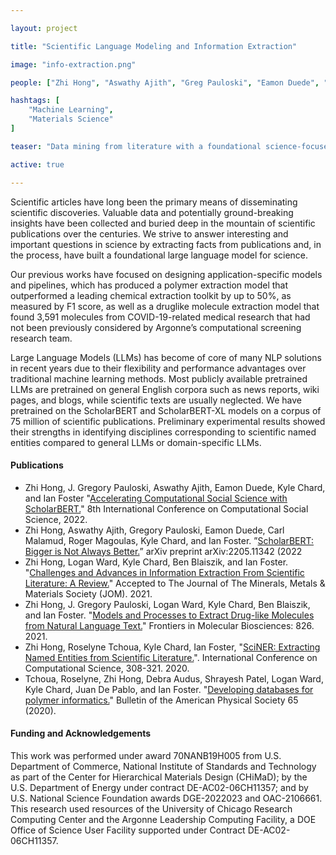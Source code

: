 ```yaml
---

layout: project

title: "Scientific Language Modeling and Information Extraction"

image: "info-extraction.png"

people: ["Zhi Hong", "Aswathy Ajith", "Greg Pauloski", "Eamon Duede", "Kyle Chard", "Ian Foster"]

hashtags: [
    "Machine Learning",
    "Materials Science"
]

teaser: "Data mining from literature with a foundational science-focused language model"

active: true

---
```


<!--
Add your project description below according to these guidelines.

 - Use Markdown syntax everywhere, not HTML!
 - Use active voice ("we")
 - Limit the intro paragraph to 3 sentences or less.
 - Keep the overall length under 3 paragraphs.
 - Bullet points are helpful for quickly understanding key points.
 - Add figures and additional links if relevant.

An example first paragraph:

 1. Sentence giving overall context, hinting at the problem we solve.
      "Most humans don't like to read long paragraphs and writing short
      ones takes thought."
 2. An explanation of how we fix it.
      "We made a simple template that you can follow for how to write one."
 3. A statement of impact.
      "Any Globus Labs member need only edit this template to make their
      science more accessible."
-->

Scientific articles have long been the primary means of disseminating scientific
discoveries. Valuable data and potentially ground-breaking insights have been collected 
and buried deep in the mountain of scientific publications over the centuries.
We strive to answer interesting and important questions in science by extracting
facts from publications and, in the process, have built a foundational large language
model for science.

Our previous works have focused on designing application-specific models and pipelines, which
has produced a polymer extraction model that outperformed a leading chemical extraction
toolkit by up to 50%, as measured by F1 score, as well as a druglike molecule extraction model
that found 3,591 molecules from COVID-19-related medical research that had not been previously
considered by Argonne’s computational screening research team.

Large Language Models (LLMs) has become of core of many NLP solutions in recent years
due to their flexibility and performance advantages over traditional machine learning methods.
Most publicly available pretrained LLMs are pretrained on general English
corpora such as news reports, wiki pages, and blogs, while scientific texts are usually neglected.
We have pretrained on the ScholarBERT and ScholarBERT-XL models on a corpus of 75 million
of scientific publications. Preliminary experimental results showed their strengths in identifying
disciplines corresponding to scientific named entities compared to general LLMs or domain-specific
LLMs.

#### Publications
<!-- List the full citations for each paper here with links to where to find it. -->
- Zhi Hong, J. Gregory Pauloski, Aswathy Ajith, Eamon Duede, Kyle Chard, and Ian Foster "[Accelerating Computational Social Science with ScholarBERT.](https://www.ic2s2.org/program)" 8th International Conference on Computational Social Science, 2022.
- Zhi Hong, Aswathy Ajith, Gregory Pauloski, Eamon Duede, Carl Malamud, Roger Magoulas, Kyle Chard, and Ian Foster. ”[ScholarBERT: Bigger is Not Always Better.](https://arxiv.org/abs/2205.11342)” arXiv preprint arXiv:2205.11342 (2022
- Zhi Hong, Logan Ward, Kyle Chard, Ben Blaiszik, and Ian Foster. "[Challenges and Advances in Information Extraction From Scientific Literature: A Review.](https://link.springer.com/article/10.1007/s11837-021-04902-9)" Accepted to The Journal of The Minerals, Metals \& Materials Society (JOM). 2021.
- Zhi Hong, J. Gregory Pauloski, Logan Ward, Kyle Chard, Ben Blaiszik, and Ian Foster. "[Models and Processes to Extract Drug-like Molecules from Natural Language Text.](https://www.ncbi.nlm.nih.gov/pmc/articles/PMC8435623/)" Frontiers in Molecular Biosciences: 826. 2021.
- Zhi Hong, Roselyne Tchoua, Kyle Chard, Ian Foster, "[SciNER: Extracting Named Entities from Scientific Literature.](https://link.springer.com/chapter/10.1007/978-3-030-50417-5_23)". International Conference on Computational Science, 308-321. 2020.
- Tchoua, Roselyne, Zhi Hong, Debra Audus, Shrayesh Patel, Logan Ward, Kyle Chard, Juan De Pablo, and Ian Foster. "[Developing databases for polymer informatics.](https://meetings.aps.org/Meeting/MAR20/Session/G34.7)" Bulletin of the American Physical Society 65 (2020).

#### Funding and Acknowledgements
<!-- List any funding sources or other acknowledgements here otherwise remove -->
This work was performed under award 70NANB19H005 from U.S. Department of Commerce, 
National Institute of Standards and Technology as part of the Center for 
Hierarchical Materials Design (CHiMaD); by the U.S. Department of Energy under 
contract DE-AC02-06CH11357; and by U.S. National Science Foundation awards DGE-2022023 
and OAC-2106661. This research used resources of the University of Chicago Research Computing Center and
the Argonne Leadership Computing Facility, a DOE Office of Science User Facility supported under Contract DE-AC02-06CH11357.
